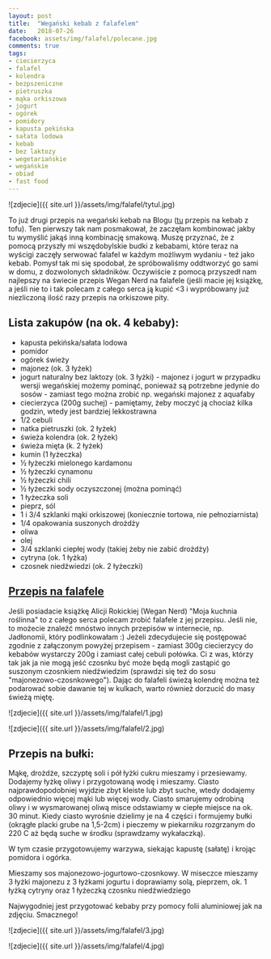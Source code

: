 ```yaml
---
layout: post
title:  "Wegański kebab z falafelem"
date:   2018-07-26
facebook: assets/img/falafel/polecane.jpg
comments: true
tags:
- ciecierzyca
- falafel
- kolendra
- bezpszeniczne
- pietruszka
- mąka orkiszowa
- jogurt
- ogórek
- pomidory
- kapusta pekińska
- sałata lodowa
- kebab
- bez laktozy
- wegetariańskie
- wegańskie
- obiad
- fast food
---
```


![zdjecie]({{ site.url }}/assets/img/falafel/tytul.jpg)

To już drugi przepis na wegański kebab na Blogu ([tu](http://pokarmlove.com.pl/kebab-w-dlon/) przepis na kebab z tofu). Ten pierwszy tak nam posmakował, że zaczęłam kombinować jakby tu wymyślić jakąś inną kombinację smakową. Muszę przyznać, że z pomocą przyszły mi wszędobylskie budki z kebabami, które teraz na wyścigi zaczęły serwować falafel w każdym możliwym wydaniu - też jako kebab. Pomysł tak mi się spodobał, że spróbowaliśmy oddtworzyć go sami w domu, z dozwolonych składników. Oczywiście z pomocą przyszedł nam najlepszy na świecie przepis Wegan Nerd na falafele (jeśli macie jej książkę, a jeśli nie to i tak polecam z całego serca ją kupić <3 i wypróbowany już niezliczoną ilość razy przepis na orkiszowe pity.

## Lista zakupów (na ok. 4 kebaby):

* kapusta pekińska/sałata lodowa
* pomidor
* ogórek świeży
* majonez (ok. 3 łyżek)
* jogurt naturalny bez laktozy (ok. 3 łyżki) - majonez i jogurt w przypadku wersji wegańskiej możemy pominąć, ponieważ są potrzebne jedynie do sosów - zamiast tego można zrobić np. wegański majonez z aquafaby
* ciecierzyca (200g suchej) - pamiętamy, żeby moczyć ją chociaż kilka godzin, wtedy jest bardziej lekkostrawna 
* 1/2 cebuli
* natka pietruszki (ok. 2 łyżek)
* świeża kolendra (ok. 2 łyżek)
* świeża mięta (k. 2 łyżek)
* kumin (1 łyżeczka)
* ½ łyżeczki mielonego kardamonu
* ½ łyżeczki cynamonu
* ½ łyżeczki chili
* ½ łyżeczki sody oczyszczonej (można pominąć)
* 1 łyżeczka soli
* pieprz, sól
* 1 i 3/4 szklanki mąki orkiszowej (koniecznie tortowa, nie pełnoziarnista) 
* 1/4 opakowania suszonych drożdży 
* oliwa
* olej
* 3/4 szklanki ciepłej wody (takiej żeby nie zabić drożdży) 
* cytryna (ok. 1 łyżka)
* czosnek niedźwiedzi (ok. 2 łyżeczki)

## [Przepis na falafele](http://www.jadlonomia.com/przepisy/falafel-idealny/)

Jeśli posiadacie książkę Alicji Rokickiej (Wegan Nerd) "Moja kuchnia roślinna" to z całego serca polecam zrobić falafele z jej przepisu. 
Jeśli nie, to możecie znaleźć mnóstwo innych przepisów w internecie, np. Jadłonomii, który podlinkowałam :)
Jeżeli zdecydujecie się postępować zgodnie z załączonym powyżej przepisem - zamiast 300g ciecierzycy do kebabów wystarczy 200g i zamiast całej cebuli połówka. Ci z was, którzy tak jak ja nie mogą jeść czosnku być może będą mogli zastąpić go suszonym czosnkiem niedźwiedzim (sprawdzi się też do sosu "majonezowo-czosnkowego"). Dając do falafeli świeżą kolendrę można też podarować sobie dawanie tej w kulkach, warto również dorzucić do masy świeżą miętę.

![zdjecie]({{ site.url }}/assets/img/falafel/1.jpg)

![zdjecie]({{ site.url }}/assets/img/falafel/2.jpg)

## Przepis na bułki:

Mąkę, drożdże, szczyptę soli i pół łyżki cukru mieszamy i przesiewamy. Dodajemy łyżkę oliwy i przygotowaną wodę i mieszamy. Ciasto najprawdopodobniej wyjdzie zbyt kleiste lub zbyt suche, wtedy dodajemy odpowiednio więcej mąki lub więcej wody. Ciasto smarujemy odrobiną oliwy i w wysmarowanej oliwą misce odstawiamy w ciepłe miejsce na ok. 30 minut. Kiedy ciasto wyrośnie dzielimy je na 4 części i formujemy bułki (okrągłe placki grube na 1,5-2cm) i pieczemy w piekarniku rozgrzanym do 220 C aż będą suche w środku (sprawdzamy wykałaczką).

W tym czasie przygotowujemy warzywa, siekając kapustę (sałatę) i krojąc pomidora i ogórka.

Mieszamy sos majonezowo-jogurtowo-czosnkowy.
W miseczce mieszamy 3 łyżki majonezu z 3 łyżkami jogurtu i doprawiamy solą, pieprzem, ok. 1 łyżką cytryny oraz 1 łyżeczką czosnku niedźwiedziego

Najwygodniej jest przygotować kebaby przy pomocy folii aluminiowej jak na zdjęciu. Smacznego!

![zdjecie]({{ site.url }}/assets/img/falafel/3.jpg)

![zdjecie]({{ site.url }}/assets/img/falafel/4.jpg)